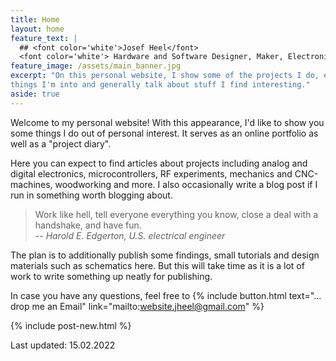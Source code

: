```yaml
---
title: Home
layout: home
feature_text: |
  ## <font color='white'>Josef Heel</font>
  <font color='white'> Hardware and Software Designer, Maker, Electronics Enthusiast </font>
feature_image: /assets/main_banner.jpg
excerpt: "On this personal website, I show some of the projects I do, explain
things I'm into and generally talk about stuff I find interesting."
aside: true
---
```


Welcome to my personal website! With this appearance, I'd like to show you some things I do out of personal interest. It serves as an online portfolio as well as a "project diary".

Here you can expect to find articles about projects including analog and digital electronics, microcontrollers, RF experiments, mechanics and CNC-machines, woodworking and more. I also occasionally write a blog post if I run in something worth blogging about.

> Work like hell, tell everyone everything you know, close a deal with a
> handshake, and have fun. <br>
> -- <cite>Harold E. Edgerton, U.S. electrical engineer</cite>

The plan is to additionally publish some findings, small tutorials and design materials such as schematics here. But this will take time as it is a lot of work to write something up neatly for publishing.

In case you have any questions, feel free to
{% include button.html text="... drop me an Email" link="mailto:website.jheel@gmail.com" %}

{% include post-new.html %}

Last updated: 15.02.2022
